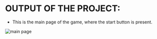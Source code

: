 # OUTPUT OF THE PROJECT:

* This is the main page of the game, where the start button is present.

![main page](Screenshot(21).png)
